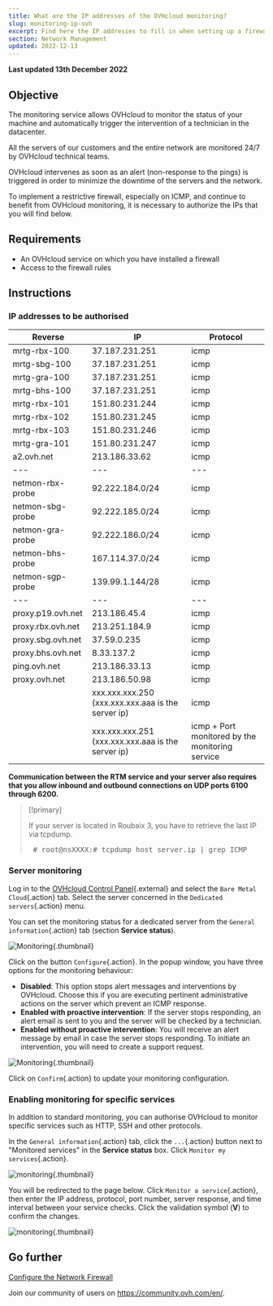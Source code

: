 ```yaml
---
title: What are the IP addresses of the OVHcloud monitoring?
slug: monitoring-ip-ovh
excerpt: Find here the IP addresses to fill in when setting up a firewall so that OVHcloud monitoring will continue to work on your server
section: Network Management
updated: 2022-12-13
---
```


**Last updated 13th December 2022**

## Objective

The monitoring service allows OVHcloud to monitor the status of your machine and automatically trigger the intervention of a technician in the datacenter.

All the servers of our customers and the entire network are monitored 24/7 by OVHcloud technical teams.

OVHcloud intervenes as soon as an alert (non-response to the pings) is triggered in order to minimize the downtime of the servers and the network.

To implement a restrictive firewall, especially on ICMP, and continue to benefit from OVHcloud monitoring, it is necessary to authorize the IPs that you will find below.

## Requirements

- An OVHcloud service on which you have installed a firewall
- Access to the firewall rules

## Instructions

### IP addresses to be authorised

|Reverse|IP|Protocol|
|---|---|---|
|mrtg-rbx-100|37.187.231.251|icmp|
|mrtg-sbg-100|37.187.231.251|icmp|
|mrtg-gra-100|37.187.231.251|icmp|
|mrtg-bhs-100|37.187.231.251|icmp|
|mrtg-rbx-101|151.80.231.244|icmp|
|mrtg-rbx-102|151.80.231.245|icmp|
|mrtg-rbx-103|151.80.231.246|icmp|
|mrtg-gra-101|151.80.231.247|icmp|
|a2.ovh.net|213.186.33.62|icmp|
|---|---|---|
|netmon-rbx-probe|92.222.184.0/24|icmp|
|netmon-sbg-probe|92.222.185.0/24|icmp|
|netmon-gra-probe|92.222.186.0/24|icmp|
|netmon-bhs-probe|167.114.37.0/24|icmp|
|netmon-sgp-probe|139.99.1.144/28|icmp|
|---|---|---|
|proxy.p19.ovh.net|213.186.45.4|icmp|
|proxy.rbx.ovh.net|213.251.184.9|icmp|
|proxy.sbg.ovh.net|37.59.0.235|icmp|
|proxy.bhs.ovh.net|8.33.137.2|icmp|
|ping.ovh.net|213.186.33.13|icmp|
|proxy.ovh.net|213.186.50.98|icmp|
||xxx.xxx.xxx.250 (xxx.xxx.xxx.aaa is the server ip)|icmp|
||xxx.xxx.xxx.251 (xxx.xxx.xxx.aaa is the server ip)|icmp + Port monitored by the monitoring service|

**Communication between the RTM service and your server also requires that you allow inbound and outbound connections on UDP ports 6100 through 6200.**

> [!primary]
>
> If your server is located in Roubaix 3, you have to retrieve the last IP via tcpdump.
> <div> <style type="text/css" scoped>span.prompt:before{content:"# ";}</style> <pre class="highlight command-prompt"> <span class="prompt">root@nsXXXX:# tcpdump host server.ip | grep ICMP</span> </pre></div>
>

### Server monitoring

Log in to the [OVHcloud Control Panel](https://ca.ovh.com/auth/?action=gotomanager&from=https://www.ovh.com/asia/&ovhSubsidiary=asia){.external} and select the `Bare Metal Cloud`{.action} tab. Select the server concerned in the `Dedicated servers`{.action} menu.

You can set the monitoring status for a dedicated server from the `General information`{.action} tab (section **Service status**).

![Monitoring](images/monitoring-server.png){.thumbnail}

Click on the button `Configure`{.action}. In the popup window, you have three options for the monitoring behaviour:

- **Disabled**: This option stops alert messages and interventions by OVHcloud. Choose this if you are executing pertinent administrative actions on the server which prevent an ICMP response.
- **Enabled with proactive intervention**: If the server stops responding, an alert email is sent to you and the server will be checked by a technician.
- **Enabled without proactive intervention**: You will receive an alert message by email in case the server stops responding. To initiate an intervention, you will need to create a support request.

![Monitoring](images/monitoring-server2.png){.thumbnail}

Click on `Confirm`{.action} to update your monitoring configuration.

### Enabling monitoring for specific services

In addition to standard monitoring, you can authorise OVHcloud to monitor specific services such as HTTP, SSH and other protocols.

In the `General information`{.action} tab, click the `...`{.action} button next to "Monitored services" in the **Service status** box. Click `Monitor my services`{.action}.

![monitoring](images/monitoring02.png){.thumbnail}

You will be redirected to the page below. Click `Monitor a service`{.action}, then enter the IP address, protocol, port number, server response, and time interval between your service checks. Click the validation symbol (**V**) to confirm the changes.

![monitoring](images/monitoring3.png){.thumbnail}

## Go further

[Configure the Network Firewall](../firewall-network/)

Join our community of users on <https://community.ovh.com/en/>.